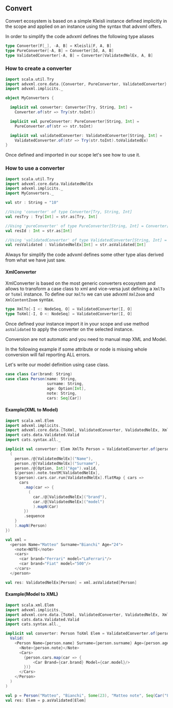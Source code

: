 ## Convert <a name="Convert"></a>
Convert ecosystem is based on a simple Kleisli instance defined implicitly in the scope
and applied on an instance using the syntax that advxml offers.

In order to simplify the code advxml defines the following type aliases
```scala
type Converter[F[_], -A, B] = Kleisli[F, A, B]
type PureConverter[-A, B] = Converter[Id, A, B]
type ValidatedConverter[-A, B] = Converter[ValidatedNelEx, A, B]
```

### How to create a converter
```scala
import scala.util.Try
import advxml.core.data.{Converter, PureConverter, ValidatedConverter}
import advxml.implicits._

object MyConverters {

  implicit val converter: Converter[Try, String, Int] =
    Converter.of(str => Try(str.toInt))

  implicit val pureConverter: PureConverter[String, Int] =
    PureConverter.of(str => str.toInt)

  implicit val validatedConverter: ValidatedConverter[String, Int] =
    ValidatedConverter.of(str => Try(str.toInt).toValidatedEx)
}
```

Once defined and imported in our scope let's see how to use it.

### How to use a converter
```scala
import scala.util.Try
import advxml.core.data.ValidatedNelEx
import advxml.implicits._
import MyConverters._

val str : String = "10"

//Using 'converter' of type Converter[Try, String, Int]
val resTry : Try[Int] = str.as[Try, Int]

//Using 'pureConverter' of type PureConverter[String, Int] = Converter[Id, String, Int] 
val resId : Int = str.as[Int]

//Using 'validatedConverter' of type ValidatedConverter[String, Int] = Converter[ValidatedNelEx, String, Int] 
val resValidated : ValidatedNelEx[Int] = str.asValidated[Int] 
```



Always for simplify the code advxml defines some other type alias derived from what we have just saw.

#### XmlConverter
XmlConverter is based on the most generic converters ecosystem and allows to
transform a case class to xml and vice-versa just defining a `XmlTo` or `ToXml` instance.
To define our `XmlTo` we can use advxml `XmlZoom` and `XmlContentZoom` syntax.

```scala
type XmlTo[-I <: NodeSeq, O] = ValidatedConverter[I, O]
type ToXml[-I, O <: NodeSeq] = ValidatedConverter[I, O]
```

Once defined your instance import it in your scope and use method `asValidated` to apply the
converter on the selected instance.

Conversion are not automatic and you need to manual map XML and Model.

In the following example if some attribute or node is missing whole conversion will fail reporting ALL
errors.

Let's write our model definition using case class.
```scala
case class Car(brand: String)
case class Person(name: String,
                  surname: String,
                  age: Option[Int],
                  note: String,
                  cars: Seq[Car])
```    

#### Example(XML to Model)
```scala
import scala.xml.Elem
import advxml.implicits._
import advxml.core.data.{ToXml, ValidatedConverter, ValidatedNelEx, XmlTo}
import cats.data.Validated.Valid
import cats.syntax.all._

implicit val converter: Elem XmlTo Person = ValidatedConverter.of(person => {
  (
    person./@[ValidatedNelEx]("Name"),
    person./@[ValidatedNelEx]("Surname"),
    person./@[Option, Int]("Age").valid,
    $(person).note.textM[ValidatedNelEx],
    $(person).cars.car.run[ValidatedNelEx].flatMap { cars =>
      cars
        .map(car => {
          (
            car./@[ValidatedNelEx]("brand"),
            car./@[ValidatedNelEx]("model")
            ).mapN(Car)
        })
        .sequence
    }
    ).mapN(Person)
})

val xml =
  <person Name="Matteo" Surname="Bianchi" Age="24">
    <note>NOTE</note>
    <cars>
      <car brand="Ferrari" model="LaFerrari"/>
      <car brand="Fiat" model="500"/>
    </cars>
  </person>

val res: ValidatedNelEx[Person] = xml.asValidated[Person]
```

#### Example(Model to XML)
```scala
import scala.xml.Elem
import advxml.implicits._
import advxml.core.data.{ToXml, ValidatedConverter, ValidatedNelEx, XmlTo}
import cats.data.Validated.Valid
import cats.syntax.all._

implicit val converter: Person ToXml Elem = ValidatedConverter.of(person =>
  Valid(
    <Person Name={person.name} Surname={person.surname} Age={person.age.map(_.toString).getOrElse("")}>
      <Note>{person.note}</Note>
      <Cars>
        {person.cars.map(car => {
            <Car Brand={car.brand} Model={car.model}/>
        })}
      </Cars>
    </Person>
  )
)

val p = Person("Matteo", "Bianchi", Some(23), "Matteo note", Seq(Car("Fiat", "500")))
val res: Elem = p.asValidated[Elem]
```